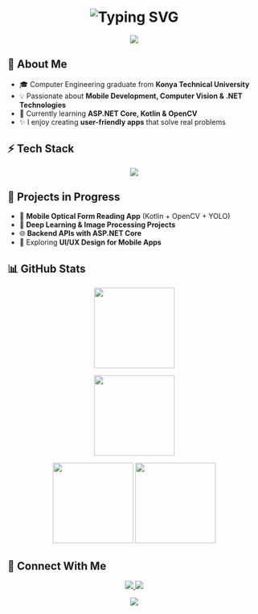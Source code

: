 <h1 align="center">
  <img src="https://readme-typing-svg.herokuapp.com?font=Raleway&size=32&duration=3000&pause=700&color=FF6EC7,FF9FF3&center=true&vCenter=true&width=600&lines=Hello+World+!+👋;✨I'm+Begüm+Yaren+ÖZTÜRK✨;Computer+Engineer+%F0%9F%92%BB;🌸Welcome+to+my+GitHub+!🌸" alt="Typing SVG" />
</h1>

<p align="center">
  <img src="https://capsule-render.vercel.app/api?type=waving&color=0:ff9ff3,100:8e44ad&height=140&section=header&text=✨+Building+Apps+That+Make+Life+Easier+|+Always+Learning&fontSize=26&fontColor=fff&animation=fadeIn" />
</p>

## 🌸 About Me
- 🎓 Computer Engineering graduate from **Konya Technical University**  
- 💡 Passionate about **Mobile Development, Computer Vision & .NET Technologies**  
- 🌱 Currently learning **ASP.NET Core, Kotlin & OpenCV**  
- ✨ I enjoy creating **user-friendly apps** that solve real problems  

## ⚡ Tech Stack
<p align="center">
  <img src="https://skillicons.dev/icons?i=python,kotlin,dotnet,opencv,sql,git,vscode,androidstudio&theme=light&perline=4" />
</p>

## 💼 Projects in Progress
- 📱 **Mobile Optical Form Reading App** (Kotlin + OpenCV + YOLO)  
- 🧠 **Deep Learning & Image Processing Projects**  
- 🌐 **Backend APIs with ASP.NET Core**  
- 🎨 Exploring **UI/UX Design for Mobile Apps**  

## 📊 GitHub Stats

<p align="center">
  <!-- Genel İstatistikler -->
  <img height="160" src="https://github-readme-stats.vercel.app/api?username=yaren0600&show_icons=true&theme=dracula&hide_border=false&hide_title=false&count_private=true" />
  


<p align="center">
  <!-- Top Languages -->
  <img height="160" src="https://github-readme-stats.vercel.app/api/top-langs/?username=yaren0600&layout=compact&theme=dracula&hide_border=false&langs_count=6" />
</p>

<p align="center">
  <!-- Streak Stats -->
  <img src="https://github-readme-streak-stats.herokuapp.com/?user=yaren0600&theme=dracula&hide_border=false" height="160" />

  <!-- Contribution Graph (Dark Theme) -->
  <img src="https://ghchart.rshah.org/yaren0600?bg=1E1E2F&color=FF6EC7&line=FFFFFF&point=FF9FF3" height="160" />
</p>




## 💌 Connect With Me
<p align="center">
  <a href="https://www.linkedin.com/in/begüm-yaren-öztürk00">
    <img src="https://img.shields.io/badge/LinkedIn-0077B5?style=for-the-badge&logo=linkedin&logoColor=white" />
  </a>
  <a href="mailto:begumozturk0600@gmail.com">
    <img src="https://img.shields.io/badge/Email-D14836?style=for-the-badge&logo=gmail&logoColor=white" />
  </a>
</p>

<p align="center">
  <img src="https://capsule-render.vercel.app/api?type=waving&color=0:ff66cc,100:9b59b6&height=160&section=footer&animation=fadeIn" />
</p>
